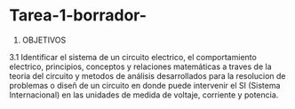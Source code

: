 # Tarea-1-borrador-

1. OBJETIVOS

3.1 Identificar el sistema de un circuito electrico, el comportamiento electrico, principios, conceptos y relaciones matemáticas a traves de la teoria del circuito
y metodos de análisis desarrollados para la resolucion de problemas o diseñ de un circuito en donde puede intervenir el SI (Sistema Internacional) en las unidades
de medida de voltaje, corriente y potencia.
